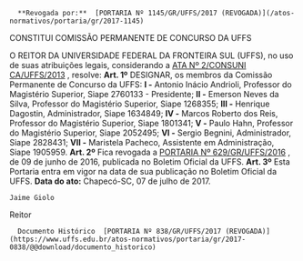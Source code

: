      **Revogada por:**  [PORTARIA Nº 1145/GR/UFFS/2017 (REVOGADA)](/atos-normativos/portaria/gr/2017-1145) 

   CONSTITUI COMISSÃO PERMANENTE DE CONCURSO DA UFFS  

 O REITOR DA UNIVERSIDADE FEDERAL DA FRONTEIRA SUL (UFFS), no uso de suas atribuições legais, considerando a [ATA Nº 2/CONSUNI CA/UFFS/2013](https://www.uffs.edu.br/atos-normativos/ata/consunica/2013-0002)  , resolve:   **Art. 1º** DESIGNAR, os membros da Comissão Permanente de Concurso da UFFS: **I -** Antonio Inácio Andrioli, Professor do Magistério Superior, Siape 2760133 - Presidente; **II -** Emerson Neves da Silva, Professor do Magistério Superior, Siape 1268355; **III -** Henrique Dagostin, Administrador, Siape 1634849; **IV -** Marcos Roberto dos Reis, Professor do Magistério Superior, Siape 1801341; **V -** Paulo Hahn, Professor do Magistério Superior, Siape 2052495; **VI -** Sergio Begnini, Administrador, Siape 2828431; **VII -** Maristela Pacheco, Assistente em Administração, Siape 1905959.   **Art. 2º** Fica revogada a [PORTARIA Nº 629/GR/UFFS/2016](https://www.uffs.edu.br/atos-normativos/portaria/gr/2016-0629)  , de 09 de junho de 2016, publicada no Boletim Oficial da UFFS.   **Art. 3º** Esta Portaria entra em vigor na data de sua publicação no Boletim Oficial da UFFS.      **Data do ato:** Chapecó-SC, 07 de julho de 2017.   
 

    Jaime Giolo   
 Reitor 

      Documento Histórico  [PORTARIA Nº 838/GR/UFFS/2017 (REVOGADA)](https://www.uffs.edu.br/atos-normativos/portaria/gr/2017-0838/@@download/documento_historico)     
      